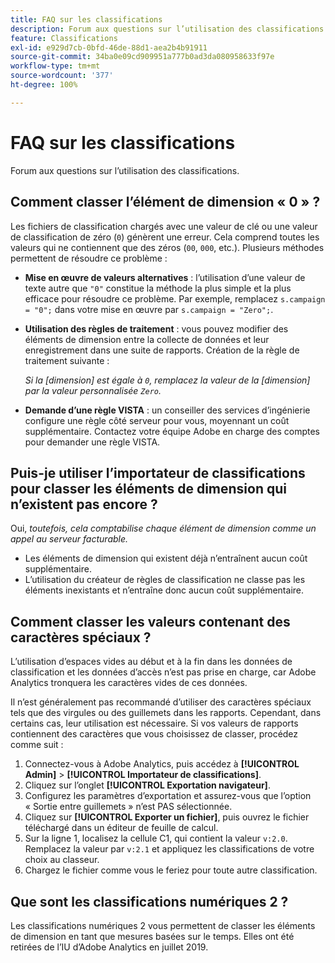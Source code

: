```yaml
---
title: FAQ sur les classifications
description: Forum aux questions sur l’utilisation des classifications.
feature: Classifications
exl-id: e929d7cb-0bfd-46de-88d1-aea2b4b91911
source-git-commit: 34ba0e09cd909951a777b0ad3da080958633f97e
workflow-type: tm+mt
source-wordcount: '377'
ht-degree: 100%

---
```


# FAQ sur les classifications

Forum aux questions sur l’utilisation des classifications.

## Comment classer l’élément de dimension « 0 » ?

Les fichiers de classification chargés avec une valeur de clé ou une valeur de classification de zéro (`0`) génèrent une erreur. Cela comprend toutes les valeurs qui ne contiennent que des zéros (`00`, `000`, etc.). Plusieurs méthodes permettent de résoudre ce problème :

* **Mise en œuvre de valeurs alternatives** : l’utilisation d’une valeur de texte autre que `"0"` constitue la méthode la plus simple et la plus efficace pour résoudre ce problème. Par exemple, remplacez `s.campaign = "0";` dans votre mise en œuvre par `s.campaign = "Zero";`.

* **Utilisation des règles de traitement** : vous pouvez modifier des éléments de dimension entre la collecte de données et leur enregistrement dans une suite de rapports. Création de la règle de traitement suivante :

  *Si la [dimension] est égale à `0`, remplacez la valeur de la [dimension] par la valeur personnalisée `Zero`.*

* **Demande d’une règle VISTA** : un conseiller des services d’ingénierie configure une règle côté serveur pour vous, moyennant un coût supplémentaire. Contactez votre équipe Adobe en charge des comptes pour demander une règle VISTA.

## Puis-je utiliser l’importateur de classifications pour classer les éléments de dimension qui n’existent pas encore ?

Oui, *toutefois, cela comptabilise chaque élément de dimension comme un appel au serveur facturable.*

* Les éléments de dimension qui existent déjà n’entraînent aucun coût supplémentaire.
* L’utilisation du créateur de règles de classification ne classe pas les éléments inexistants et n’entraîne donc aucun coût supplémentaire.

## Comment classer les valeurs contenant des caractères spéciaux ?

L’utilisation d’espaces vides au début et à la fin dans les données de classification et les données d’accès n’est pas prise en charge, car Adobe Analytics tronquera les caractères vides de ces données.

Il n’est généralement pas recommandé d’utiliser des caractères spéciaux tels que des virgules ou des guillemets dans les rapports. Cependant, dans certains cas, leur utilisation est nécessaire. Si vos valeurs de rapports contiennent des caractères que vous choisissez de classer, procédez comme suit :

1. Connectez-vous à Adobe Analytics, puis accédez à **[!UICONTROL Admin]** > **[!UICONTROL Importateur de classifications]**.
2. Cliquez sur l’onglet **[!UICONTROL Exportation navigateur]**.
3. Configurez les paramètres d’exportation et assurez-vous que l’option « Sortie entre guillemets » n’est PAS sélectionnée.
4. Cliquez sur **[!UICONTROL Exporter un fichier]**, puis ouvrez le fichier téléchargé dans un éditeur de feuille de calcul.
5. Sur la ligne 1, localisez la cellule C1, qui contient la valeur `v:2.0`. Remplacez la valeur par `v:2.1` et appliquez les classifications de votre choix au classeur.
6. Chargez le fichier comme vous le feriez pour toute autre classification.

## Que sont les classifications numériques 2 ?

Les classifications numériques 2 vous permettent de classer les éléments de dimension en tant que mesures basées sur le temps. Elles ont été retirées de l’IU d’Adobe Analytics en juillet 2019.

